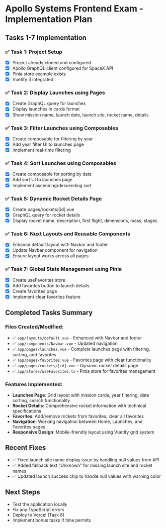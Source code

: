 # Apollo Systems Frontend Exam - Implementation Plan

## Tasks 1-7 Implementation

### ✅ Task 1: Project Setup
- [x] Project already cloned and configured
- [x] Apollo GraphQL client configured for SpaceX API
- [x] Pinia store example exists
- [x] Vuetify 3 integrated

### ✅ Task 2: Display Launches using Pages
- [x] Create GraphQL query for launches
- [x] Display launches in cards format
- [x] Show mission name, launch date, launch site, rocket name, details

### ✅ Task 3: Filter Launches using Composables
- [x] Create composable for filtering by year
- [x] Add year filter UI to launches page
- [x] Implement real-time filtering

### ✅ Task 4: Sort Launches using Composables
- [x] Create composable for sorting by date
- [x] Add sort UI to launches page
- [x] Implement ascending/descending sort

### ✅ Task 5: Dynamic Rocket Details Page
- [x] Create pages/rockets/[id].vue
- [x] GraphQL query for rocket details
- [x] Display rocket name, description, first flight, dimensions, mass, stages

### ✅ Task 6: Nuxt Layouts and Reusable Components
- [x] Enhance default layout with Navbar and footer
- [x] Update Navbar component for navigation
- [x] Ensure layout works across all pages

### ✅ Task 7: Global State Management using Pinia
- [x] Create useFavorites store
- [x] Add favorites button to launch details
- [x] Create favorites page
- [x] Implement clear favorites feature

## Completed Tasks Summary

### Files Created/Modified:
- ✅ `app/layouts/default.vue` - Enhanced with Navbar and footer
- ✅ `app/components/Navbar.vue` - Updated navigation
- ✅ `app/pages/launches.vue` - Complete launches page with filtering, sorting, and favorites
- ✅ `app/pages/favorites.vue` - Favorites page with clear functionality
- ✅ `app/pages/rockets/[id].vue` - Dynamic rocket details page
- ✅ `app/stores/useFavorites.ts` - Pinia store for favorites management

### Features Implemented:
- **Launches Page**: Grid layout with mission cards, year filtering, date sorting, search functionality
- **Rocket Details**: Comprehensive rocket information with technical specifications
- **Favorites**: Add/remove rockets from favorites, clear all favorites
- **Navigation**: Working navigation between Home, Launches, and Favorites pages
- **Responsive Design**: Mobile-friendly layout using Vuetify grid system

## Recent Fixes
- ✅ Fixed launch site name display issue by handling null values from API
- ✅ Added fallback text "Unknown" for missing launch site and rocket names
- ✅ Updated launch success chip to handle null values with warning color

## Next Steps
- Test the application locally
- Fix any TypeScript errors
- Deploy to Vercel (Task 8)
- Implement bonus tasks if time permits

